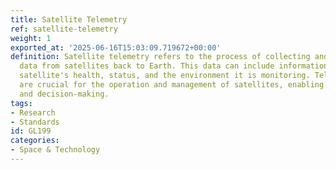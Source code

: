 ```yaml
---
title: Satellite Telemetry
ref: satellite-telemetry
weight: 1
exported_at: '2025-06-16T15:03:09.719672+00:00'
definition: Satellite telemetry refers to the process of collecting and transmitting
  data from satellites back to Earth. This data can include information about the
  satellite's health, status, and the environment it is monitoring. Telemetry systems
  are crucial for the operation and management of satellites, enabling real-time analysis
  and decision-making.
tags:
- Research
- Standards
id: GL199
categories:
- Space & Technology
---
```


